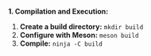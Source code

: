 **1. Compilation and Execution:**

1.  **Create a build directory:** `mkdir build`
2.  **Configure with Meson:** `meson build`
3.  **Compile:** `ninja -C build`
